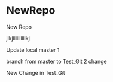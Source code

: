 # NewRepo
New Repo


jlkjiiiiiiiiilkj

Update local master 1

branch from master to Test_Git 2 change





New Change in Test_Git